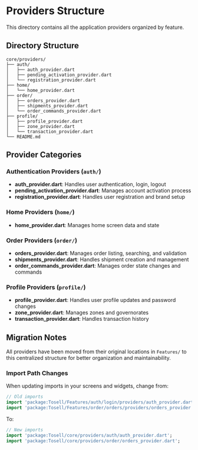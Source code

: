 # Providers Structure

This directory contains all the application providers organized by feature.

## Directory Structure

```
core/providers/
├── auth/
│   ├── auth_provider.dart
│   ├── pending_activation_provider.dart
│   └── registration_provider.dart
├── home/
│   └── home_provider.dart
├── order/
│   ├── orders_provider.dart
│   ├── shipments_provider.dart
│   └── order_commands_provider.dart
├── profile/
│   ├── profile_provider.dart
│   ├── zone_provider.dart
│   └── transaction_provider.dart
└── README.md
```

## Provider Categories

### Authentication Providers (`auth/`)
- **auth_provider.dart**: Handles user authentication, login, logout
- **pending_activation_provider.dart**: Manages account activation process
- **registration_provider.dart**: Handles user registration and brand setup

### Home Providers (`home/`)
- **home_provider.dart**: Manages home screen data and state

### Order Providers (`order/`)
- **orders_provider.dart**: Manages order listing, searching, and validation
- **shipments_provider.dart**: Handles shipment creation and management
- **order_commands_provider.dart**: Manages order state changes and commands

### Profile Providers (`profile/`)
- **profile_provider.dart**: Handles user profile updates and password changes
- **zone_provider.dart**: Manages zones and governorates
- **transaction_provider.dart**: Handles transaction history

## Migration Notes

All providers have been moved from their original locations in `Features/` to this centralized structure for better organization and maintainability.

### Import Path Changes

When updating imports in your screens and widgets, change from:
```dart
// Old imports
import 'package:Tosell/Features/auth/login/providers/auth_provider.dart';
import 'package:Tosell/Features/order/orders/providers/orders_provider.dart';
```

To:
```dart
// New imports
import 'package:Tosell/core/providers/auth/auth_provider.dart';
import 'package:Tosell/core/providers/order/orders_provider.dart';
```